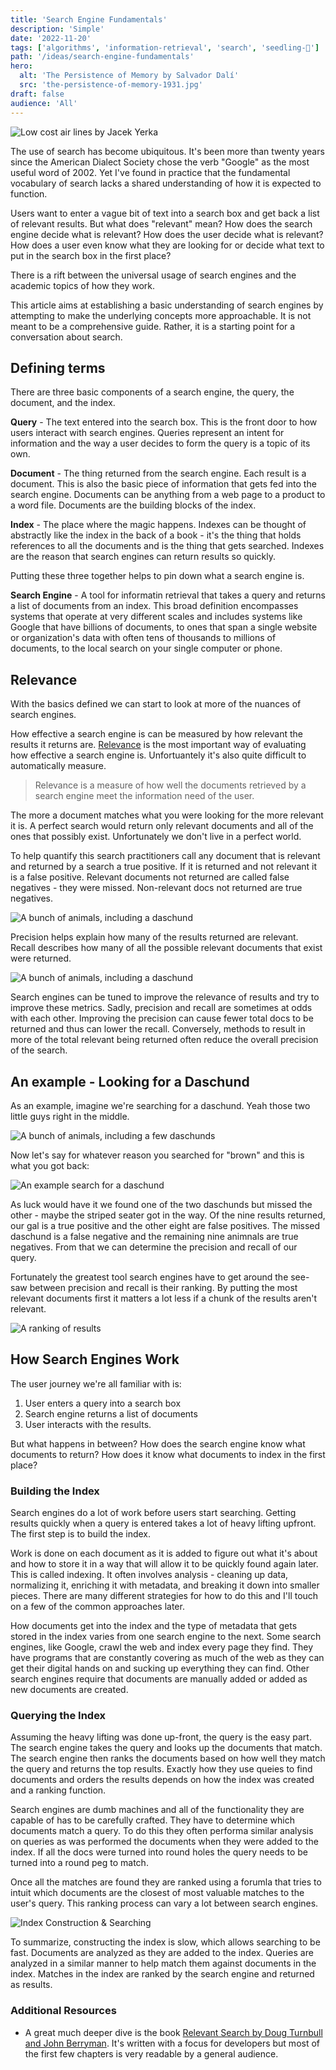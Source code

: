 ```yaml
---
title: 'Search Engine Fundamentals'
description: 'Simple'
date: '2022-11-20'
tags: ['algorithms', 'information-retrieval', 'search', 'seedling-🌱']
path: '/ideas/search-engine-fundamentals'
hero:
  alt: 'The Persistence of Memory by Salvador Dalí'
  src: 'the-persistence-of-memory-1931.jpg'
draft: false
audience: 'All'
---
```


![Low cost air lines by Jacek Yerka](low-cost-air-lines-jacek-yerka.jpg)

The use of search has become ubiquitous. It's been more than twenty years since the American Dialect Society chose the verb "Google" as the most useful word of 2002. Yet I've found in practice that the fundamental vocabulary of search lacks a shared understanding of how it is expected to function.

Users want to enter a vague bit of text into a search box and get back a list of relevant results. But what does "relevant" mean? How does the search engine decide what is relevant? How does the user decide what is relevant? How does a user even know what they are looking for or decide what text to put in the search box in the first place?

There is a rift between the universal usage of search engines and the academic topics of how they work.

This article aims at establishing a basic understanding of search engines by attempting to make the underlying concepts more approachable. It is not meant to be a comprehensive guide. Rather, it is a starting point for a conversation about search.

## Defining terms

There are three basic components of a search engine, the query, the document, and the index.

**Query** - The text entered into the search box. This is the front door to how users interact with search engines. Queries represent an intent for information and the way a user decides to form the query is a topic of its own.

**Document** - The thing returned from the search engine. Each result is a document. This is also the basic piece of information that gets fed into the search engine. Documents can be anything from a web page to a product to a word file. Documents are the building blocks of the index.

**Index** - The place where the magic happens. Indexes can be thought of abstractly like the index in the back of a book - it's the thing that holds references to all the documents and is the thing that gets searched. Indexes are the reason that search engines can return results so quickly.

Putting these three together helps to pin down what a search engine is.

**Search Engine** - A tool for informatin retrieval that takes a query and returns a list of documents from an index. This broad definition encompasses systems that operate at very different scales and includes systems like Google that have billions of documents, to ones that span a single website or organization's data with often tens of thousands to millions of documents, to the local search on your single computer or phone.

## Relevance

With the basics defined we can start to look at more of the nuances of search engines.

How effective a search engine is can be measured by how relevant the results it returns are. [Relevance](<https://en.wikipedia.org/wiki/Relevance_(information_retrieval)>) is the most important way of evaluating how effective a search engine is. Unfortuantely it's also quite difficult to automatically measure.

> Relevance is a measure of how well the documents retrieved by a search engine meet the information need of the user.

The more a document matches what you were looking for the more relevant it is. A perfect search would return only relevant documents and all of the ones that possibly exist. Unfortunately we don't live in a perfect world.

To help quantify this search practitioners call any document that is relevant and returned by a search a true positive. If it is returned and not relevant it is a false positive. Relevant documents not returned are called false negatives - they were missed. Non-relevant docs not returned are true negatives.

<div style="max-width: 680px">
  <img src="./relevance-results.png" alt="A bunch of animals, including a daschund" />
</div>

Precision helps explain how many of the results returned are relevant. Recall describes how many of all the possible relevant documents that exist were returned.

<div style="max-width: 680px">
  <img src="./relevance-ratios.png" alt="A bunch of animals, including a daschund" />
</div>

Search engines can be tuned to improve the relevance of results and try to improve these metrics. Sadly, precision and recall are sometimes at odds with each other. Improving the precision can cause fewer total docs to be returned and thus can lower the recall. Conversely, methods to result in more of the total relevant being returned often reduce the overall precision of the search.

## An example - Looking for a Daschund

As an example, imagine we're searching for a daschund. Yeah those two little guys right in the middle.

![A bunch of animals, including a few daschunds](relevance-docs.png)

Now let's say for whatever reason you searched for "brown" and this is what you got back:

![An example search for a daschund](relevance-example.png)

As luck would have it we found one of the two daschunds but missed the other - maybe the striped seater got in the way. Of the nine results returned, our gal is a true positive and the other eight are false positives. The missed daschund is a false negative and the remaining nine animnals are true negatives. From that we can determine the precision and recall of our query.

Fortunately the greatest tool search engines have to get around the see-saw between precision and recall is their ranking. By putting the most relevant documents first it matters a lot less if a chunk of the results aren't relevant.

![A ranking of results](relevance-ranking.png)

## How Search Engines Work

The user journey we're all familiar with is:

1. User enters a query into a search box
2. Search engine returns a list of documents
3. User interacts with the results.

But what happens in between? How does the search engine know what documents to return? How does it know what documents to index in the first place?

### Building the Index

Search engines do a lot of work before users start searching. Getting results quickly when a query is entered takes a lot of heavy lifting upfront. The first step is to build the index.

Work is done on each document as it is added to figure out what it's about and how to store it in a way that will allow it to be quickly found again later. This is called indexing. It often involves analysis - cleaning up data, normalizing it, enriching it with metadata, and breaking it down into smaller pieces. There are many different strategies for how to do this and I'll touch on a few of the common approaches later.

How documents get into the index and the type of metadata that gets stored in the index varies from one search engine to the next. Some search engines, like Google, crawl the web and index every page they find. They have programs that are constantly covering as much of the web as they can get their digital hands on and sucking up everything they can find. Other search engines require that documents are manually added or added as new documents are created.

### Querying the Index

Assuming the heavy lifting was done up-front, the query is the easy part. The search engine takes the query and looks up the documents that match. The search engine then ranks the documents based on how well they match the query and returns the top results. Exactly how they use queies to find documents and orders the results depends on how the index was created and a ranking function.

Search engines are dumb machines and all of the functionality they are capable of has to be carefully crafted. They have to determine which documents match a query. To do this they often performa similar analysis on queries as was performed the documents when they were added to the index. If all the docs were turned into round holes the query needs to be turned into a round peg to match.

Once all the matches are found they are ranked using a forumla that tries to intuit which documents are the closest of most valuable matches to the user's query. This ranking process can vary a lot between search engines.

<div style="max-width: 680px">
  <img src="./index-construction.png" alt="Index Construction & Searching" />
</div>

To summarize, constructing the index is slow, which allows searching to be fast. Documents are analyzed as they are added to the index. Queries are analyzed in a similar manner to help match them against documents in the index. Matches in the index are ranked by the search engine and returned as results.

### Additional Resources

- A great much deeper dive is the book [Relevant Search by Doug Turnbull and John Berryman](https://www.manning.com/books/relevant-search). It's written with a focus for developers but most of the first few chapters is very readable by a general audience.
